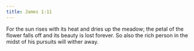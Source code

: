 ```yaml
---
title: James 1:11
---
```


For the sun rises with its heat and dries up the meadow; the petal of the flower falls off and its beauty is lost forever. So also the rich person in the midst of his pursuits will wither away.

